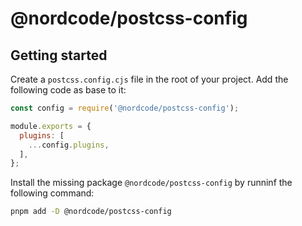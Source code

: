 # @nordcode/postcss-config

## Getting started

Create a `postcss.config.cjs` file in the root of your project. Add the following code as base to it:

```js
const config = require('@nordcode/postcss-config');

module.exports = {
  plugins: [
    ...config.plugins,
  ],
};
```

Install the missing package `@nordcode/postcss-config` by runninf the following command:

```sh
pnpm add -D @nordcode/postcss-config
```
